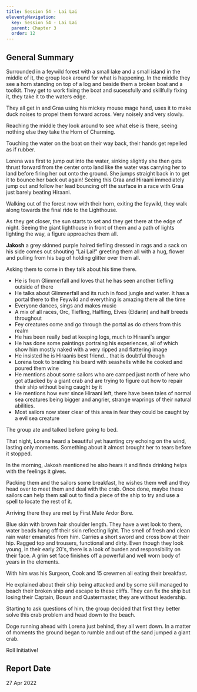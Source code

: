 ```yaml
---
title: Session 54 - Lai Lai
eleventyNavigation:
  key: Session 54 - Lai Lai
  parent: Chapter 3
  order: 12
---
```


## General Summary

Surrounded in a feywild forest with a small lake and a small island in the middle of it, the group look around for what is happening. In the middle they see a horn standing on top of a log and beside them a broken boat and a toolkit. They get to work fixing the boat and sucessfully and skillfully fixing it, they take it to the waters edge.  

 They all get in and Graa using his mickey mouse mage hand, uses it to make duck noises to propel them forward across. Very noisely and very slowly.  

 Reaching the middle they look around to see what else is there, seeing nothing else they take the Horn of Charming.  

 Touching the water on the boat on their way back, their hands get repelled as if rubber.  

 Lorena was first to jump out into the water, sinking slightly she then gets thrust forward from the center onto land like the water was carrying her to land before firing her out onto the ground. She jumps straight back in to get it to bounce her back out again! Seeing this Graa and Hiraani immediately jump out and follow her lead bouncing off the surface in a race with Graa just barely beating Hiraani.  

 Walking out of the forest now with their horn, exiting the feywild, they walk along towards the final ride to the Lighthouse.  

 As they get closer, the sun starts to set and they get there at the edge of night. Seeing the giant lighthouse in front of them and a path of lights lighting the way, a figure approaches them all.  

 **Jakosh** a grey skinned purple haired tiefling dressed in rags and a sack on his side comes out shouting "Lai Lai!" greeting them all with a hug, flower and pulling from his bag of holding glitter over them all.  

 Asking them to come in they talk about his time there.  

* He is from Glimmerfall and loves that he has seen another tiefling outside of there
* He talks about Glimmerfall and its ruch in food jungle and water. It has a portal there to the Feywild and everything is amazing there all the time
* Everyone dances, sings and makes music
* A mix of all races, Orc, Tiefling, Halfling, Elves (Eldarin) and half breeds throughout
* Fey creatures come and go through the portal as do others from this realm
* He has been really bad at keeping logs, much to Hiraani's anger
* He has done some paintings portraing his experiences, all of which show him mostly naked with a very ripped and flattering image
* He insisted he is Hiraanis best friend... that is doubtful though
* Lorena took to braiding his beard with seashells while he cooked and poured them wine
* He mentions about some sailors who are camped just north of here who got attacked by a giant crab and are trying to figure out how to repair their ship without being caught by it
* He mentions how ever since Hiraani left, there have been tales of normal sea creatures being bigger and angrier, strange waprings of their natural abilities.
* Most sailors now steer clear of this area in fear they could be caught by a evil sea creature

 The group ate and talked before going to bed.  

 That night, Lorena heard a beautiful yet haunting cry echoing on the wind, lasting only moments. Something about it almost brought her to tears before it stopped.  

 In the morning, Jakosh mentioned he also hears it and finds drinking helps with the feelings it gives.  

 Packing them and the sailors some breakfast, he wishes them well and they head over to meet them and deal with the crab. Once done, maybe these sailors can help them sail out to find a piece of the ship to try and use a spell to locate the rest of it.  

 Arriving there they are met by First Mate Ardor Bore.  

 Blue skin with brown hair shoulder length. They have a wet look to them, water beads hang off their skin reflecting light. The smell of fresh and clean rain water emanates from him. Carries a short sword and cross bow at their hip. Ragged top and trousers, functional and dirty. Even though they look young, in their early 20's, there is a look of burden and responsibility on their face. A grim set face finishes off a powerful and well worn body of years in the elements.  

 With him was his Surgeon, Cook and 15 crewmen all eating their breakfast.  

 He explained about their ship being attacked and by some skill managed to beach their broken ship and escape to these cliffs. They can fix the ship but losing their Captain, Bosun and Quatermaster, they are without leadership.  

 Starting to ask questions of him, the group decided that first they better solve this crab problem and head down to the beach.  

 Doge running ahead with Lorena just behind, they all went down. In a matter of moments the ground began to rumble and out of the sand jumped a giant crab.  

 Roll Initiative!

## Report Date

27 Apr 2022

